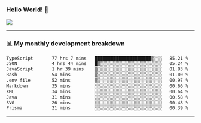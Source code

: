 ### Hello World! 👋

<a>
  <img align="center" src="https://github-readme-stats.vercel.app/api?username=megatunger&count_private=true&include_all_commits=true&bg_color=30,56CCF2,2F80ED&title_color=fff&text_color=fff" />
</a>

------
### 📊 My monthly development breakdown

<!--START_SECTION:waka-->

```txt
TypeScript       77 hrs 7 mins   █████████████████████▒░░░   85.21 %
JSON             4 hrs 44 mins   █▒░░░░░░░░░░░░░░░░░░░░░░░   05.24 %
JavaScript       1 hr 39 mins    ▒░░░░░░░░░░░░░░░░░░░░░░░░   01.83 %
Bash             54 mins         ▒░░░░░░░░░░░░░░░░░░░░░░░░   01.00 %
.env file        52 mins         ▒░░░░░░░░░░░░░░░░░░░░░░░░   00.97 %
Markdown         35 mins         ░░░░░░░░░░░░░░░░░░░░░░░░░   00.66 %
XML              34 mins         ░░░░░░░░░░░░░░░░░░░░░░░░░   00.64 %
Java             31 mins         ░░░░░░░░░░░░░░░░░░░░░░░░░   00.58 %
SVG              26 mins         ░░░░░░░░░░░░░░░░░░░░░░░░░   00.48 %
Prisma           21 mins         ░░░░░░░░░░░░░░░░░░░░░░░░░   00.39 %
```

<!--END_SECTION:waka-->

------
